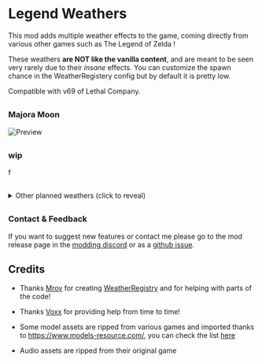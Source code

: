 # Legend Weathers

This mod adds multiple weather effects to the game, coming directly from various other games such as The Legend of Zelda !

These weathers **are NOT like the vanilla content**, and are meant to be seen very rarely due to their *insane* effects. You can customize the spawn chance in the WeatherRegistery config but by default it is pretty low.

Compatible with v69 of Lethal Company.

##

### Majora Moon


![Preview](https://raw.githubusercontent.com/ZigzagAwaka/SelfSortingStorage/main/Images/wip.PNG)

##

### wip
 f

##

<details><summary>Other planned weathers (click to reveal)</summary>

#### Twilight Realm

#### Blood Moon

#### Still World

#### Dark Aether (from Metroid Prime 2)

</details>

##

### Contact & Feedback
If you want to suggest new features or contact me please go to the mod release page in the [modding discord](https://discord.gg/XeyYqRdRGC) or as a [github issue](https://github.com/ZigzagAwaka/LegendWeathers).

###

##

## Credits

- Thanks [Mrov](https://thunderstore.io/c/lethal-company/p/mrov/) for creating [WeatherRegistry](https://thunderstore.io/c/lethal-company/p/mrov/WeatherRegistry/) and for helping with parts of the code!

- Thanks [Voxx](https://thunderstore.io/c/lethal-company/p/v0xx/) for providing help from time to time!

- Some model assets are ripped from various games and imported thanks to https://www.models-resource.com/, you can check the list [here](https://github.com/ZigzagAwaka/LegendWeathers/blob/main/models-resource-credits.txt)

- Audio assets are ripped from their original game